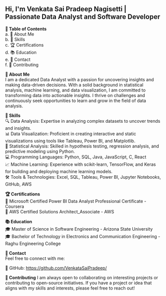 ## Hi, I'm Venkata Sai Pradeep Nagisetti | Passionate Data Analyst and Software Developer

**📌 Table of Contents**
<br>a. 👋 About Me
<br>b. 💼 Skills
<br>c. 🏆 Certifications
<br>d. 📚 Education
<br>e. 🔗 Contact
<br>f. 🤝 Contributing

**👋 About Me**<br>
I am a dedicated Data Analyst with a passion for uncovering insights and making data-driven decisions. With a solid background in statistical analysis, machine learning, and data visualization, I am committed to transforming data into actionable insights. I thrive on challenges and continuously seek opportunities to learn and grow in the field of data analysis.

**💼 Skills**<br>
🔍 Data Analysis: Expertise in analyzing complex datasets to uncover trends and insights.<br>
📊 Data Visualization: Proficient in creating interactive and static visualizations using tools like Tableau, Power BI, and Matplotlib.<br>
🧠 Statistical Analysis: Skilled in hypothesis testing, regression analysis, and predictive modeling using Python.<br>
💻 Programming Languages: Python, SQL, Java, JavaScript, C, React<br>
📈 Machine Learning: Experience with scikit-learn, TensorFlow, and Keras for building and deploying machine learning models.<br>
🛠️ Tools & Technologies: Excel, SQL, Tableau, Power BI, Jupyter Notebooks, GitHub, AWS<br>

**🏆 Certifications**<br>
📜 Microsoft Certified Power BI Data Analyst Professional Certificate - Coursera<br>
📜 AWS Certified Solutions Architect_Associate - AWS<br>

**📚 Education**<br>
🎓 Master of Science in Software Engineering - Arizona State University<br>
🎓 Bachelor of Technology in Electronics and Communication Engineering - Raghu Engineering College<br>

**🔗 Contact**<br>
Feel free to connect with me:

🔗 GitHub: https://github.com/VenkataSaiPradeep/

**🤝 Contributing**
I am always open to collaborating on interesting projects or contributing to open-source initiatives. If you have a project or idea that aligns with my skills and interests, please feel free to reach out!


<!--
**VenkataSaiPradeep/VenkataSaiPradeep** is a ✨ _special_ ✨ repository because its `README.md` (this file) appears on your GitHub profile.

Here are some ideas to get you started:

- 🔭 I’m currently working on ...
- 🌱 I’m currently learning ...
- 👯 I’m looking to collaborate on ...
- 🤔 I’m looking for help with ...
- 💬 Ask me about ...
- 📫 How to reach me: ...
- 😄 Pronouns: ...
- ⚡ Fun fact: ...
-->

